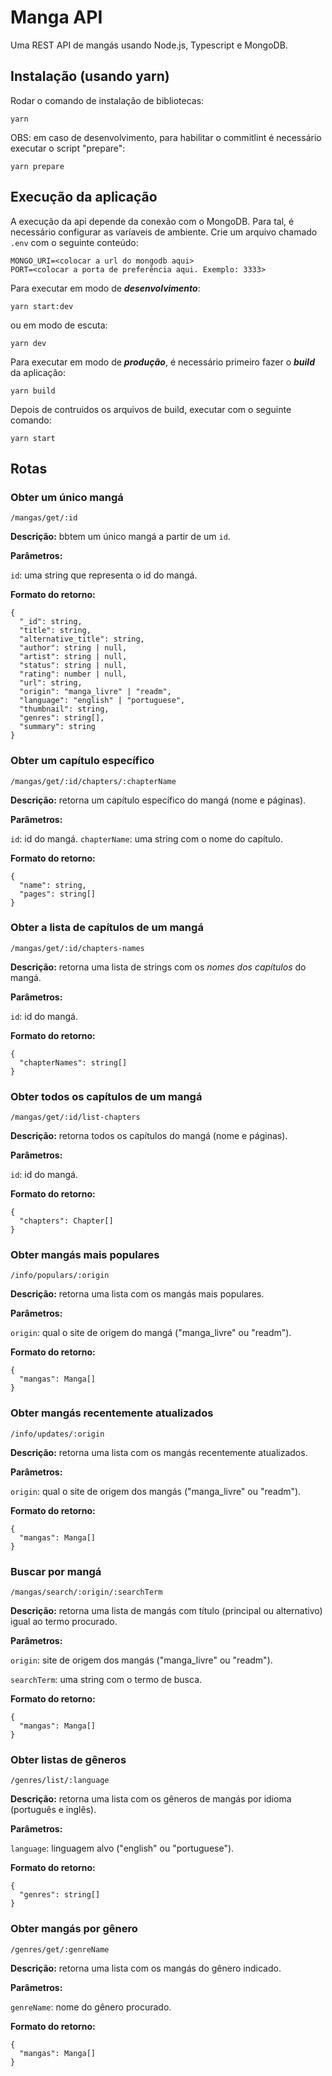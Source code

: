 # Manga API

Uma REST API de mangás usando Node.js, Typescript e MongoDB.

## Instalação (usando yarn)

Rodar o comando de instalação de bibliotecas:

`yarn`

OBS: em caso de desenvolvimento, para habilitar o commitlint é necessário executar o script "prepare":

`yarn prepare`

## Execução da aplicação

A execução da api depende da conexão com o MongoDB. Para tal, é necessário configurar as varíaveis de ambiente. Crie um arquivo chamado `.env` com o seguinte conteúdo:

```
MONGO_URI=<colocar a url do mongodb aqui>
PORT=<colocar a porta de preferência aqui. Exemplo: 3333>
```

Para executar em modo de **_desenvolvimento_**:

`yarn start:dev`

ou em modo de escuta:

`yarn dev`

Para executar em modo de **_produção_**, é necessário primeiro fazer o **_build_** da aplicação:

`yarn build`

Depois de contruidos os arquivos de build, executar com o seguinte comando:

`yarn start`

## Rotas

### Obter um único mangá

`/mangas/get/:id`

**Descrição:** bbtem um único mangá a partir de um `id`.

**Parâmetros:**

`id`: uma string que representa o id do mangá.

**Formato do retorno:**

```
{
  "_id": string,
  "title": string,
  "alternative_title": string,
  "author": string | null,
  "artist": string | null,
  "status": string | null,
  "rating": number | null,
  "url": string,
  "origin": "manga_livre" | "readm",
  "language": "english" | "portuguese",
  "thumbnail": string,
  "genres": string[],
  "summary": string
}
```

### Obter um capítulo específico

`/mangas/get/:id/chapters/:chapterName`

**Descrição:** retorna um capítulo específico do mangá (nome e páginas).

**Parâmetros:**

`id`: id do mangá.
`chapterName`: uma string com o nome do capítulo.

**Formato do retorno:**

```
{
  "name": string,
  "pages": string[]
}
```

### Obter a lista de capítulos de um mangá

`/mangas/get/:id/chapters-names`

**Descrição:** retorna uma lista de strings com os _nomes dos capítulos_ do mangá.

**Parâmetros:**

`id`: id do mangá.

**Formato do retorno:**

```
{
  "chapterNames": string[]
}
```

### Obter todos os capítulos de um mangá

`/mangas/get/:id/list-chapters`

**Descrição:** retorna todos os capítulos do mangá (nome e páginas).

**Parâmetros:**

`id`: id do mangá.

**Formato do retorno:**

```
{
  "chapters": Chapter[]
}
```

### Obter mangás mais populares

`/info/populars/:origin`

**Descrição:** retorna uma lista com os mangás mais populares.

**Parâmetros:**

`origin`: qual o site de origem do mangá ("manga_livre" ou "readm").

**Formato do retorno:**

```
{
  "mangas": Manga[]
}
```

### Obter mangás recentemente atualizados

`/info/updates/:origin`

**Descrição:** retorna uma lista com os mangás recentemente atualizados.

**Parâmetros:**

`origin`: qual o site de origem dos mangás ("manga_livre" ou "readm").

**Formato do retorno:**

```
{
  "mangas": Manga[]
}
```

### Buscar por mangá

`/mangas/search/:origin/:searchTerm`

**Descrição:** retorna uma lista de mangás com título (principal ou alternativo) igual ao termo procurado.

**Parâmetros:**

`origin`: site de origem dos mangás ("manga_livre" ou "readm").

`searchTerm`: uma string com o termo de busca.

**Formato do retorno:**

```
{
  "mangas": Manga[]
}
```

### Obter listas de gêneros

`/genres/list/:language`

**Descrição:** retorna uma lista com os gêneros de mangás por idioma (português e inglês).

**Parâmetros:**

`language`: linguagem alvo ("english" ou "portuguese").

**Formato do retorno:**

```
{
  "genres": string[]
}
```

### Obter mangás por gênero

`/genres/get/:genreName`

**Descrição:** retorna uma lista com os mangás do gênero indicado.

**Parâmetros:**

`genreName`: nome do gênero procurado.

**Formato do retorno:**

```
{
  "mangas": Manga[]
}
```
